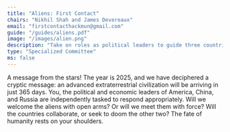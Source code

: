 ```yaml
---
title: "Aliens: First Contact"
chairs: "Nikhil Shah and James Devereaux"
email: "firstcontacthackmun@gmail.com"
guide: "/guides/aliens.pdf"
image: "/images/alien.png"
description: "Take on roles as political leaders to guide three countries in their response to first contact with extraterritorials."
type: "Specialized Committee"
ms: false
---
```

A message from the stars! The year is 2025, and we have deciphered a cryptic message: an advanced extraterrestrial civilization will be arriving in just 365 days. You, the political and economic leaders of America, China, and Russia are independently tasked to respond appropriately. Will we welcome the aliens with open arms? Or will we meet them with force? Will the countries collaborate, or seek to doom the other two? The fate of humanity rests on your shoulders.